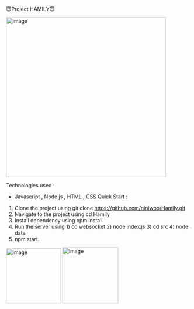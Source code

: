 😇Project HAMILY😇

<img width="437" alt="image" src="https://github.com/niniwoo/Hamily/assets/79826612/e952dc97-4551-4e06-82a6-eca1ae07339d">

Technologies used :
 - Javascript , Node.js , HTML , CSS
Quick Start :
1. Clone the project using git clone https://github.com/niniwoo/Hamily.git
2. Navigate to the project using cd Hamily
3. Install dependency using npm install
4. Run the server using 1) cd websocket 2) node index.js 3) cd src 4) node data
5. npm start.

<img width="150" alt="image" src="https://github.com/niniwoo/Hamily/assets/79826612/210b19d7-87d2-4fc4-b05a-054954e24f84">
<img width="153" alt="image" src="https://github.com/niniwoo/Hamily/assets/79826612/49e88007-d60f-4d9f-8d7c-323e803505bb">

